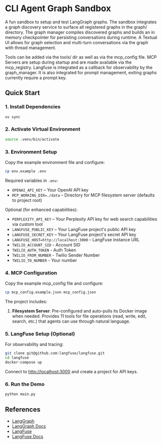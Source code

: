 # CLI Agent Graph Sandbox

A fun sandbox to setup and test LangGraph graphs. The sandbox integrates a graph discovery service to surface all registered graphs in the graph/ directory. The graph manager compiles discovered graphs and builds an in memory checkpointer for persisting conversations during runtime. A Textual UI allows for graph selection and multi-turn conversations via the graph with thread management. 

Tools can be added via the tools/ dir as well as via the mcp_config file. MCP Servers are setup during startup and are made available via the mcp_registry.
Langfuse is integrated as a callback for observability by the graph_manager. It is also integrated for prompt management, exiting graphs currently require a prompt key. 

## Quick Start

### 1. Install Dependencies
```bash
uv sync
```

### 2. Activate Virtual Environment
```bash
source .venv/bin/activate
```

### 3. Environment Setup
Copy the example environment file and configure:

```bash
cp env.example .env
```

Required variables in `.env`:
- `OPENAI_API_KEY` – Your OpenAI API key
- `MCP_WORKING_DIR=./data` – Directory for MCP filesystem server (defaults to project root)

Optional (for enhanced capabilities):
- `PERPLEXITY_API_KEY` – Your Perplexity API key for web search capabilities via custom tool
- `LANGFUSE_PUBLIC_KEY` – Your LangFuse project's public API key
- `LANGFUSE_SECRET_KEY` – Your LangFuse project's secret API key  
- `LANGFUSE_HOST=http://localhost:3000` – LangFuse instance URL
- `TWILIO_ACCOUNT_SID` - Account SID
- `TWILIO_AUTH_TOKEN` - Auth Token
- `TWILIO_FROM_NUMBER` - Twilio Sender Number
- `TWILIO_TO_NUMBER` - Your number 

### 4. MCP Configuration

Copy the example mcp_config file and configure:

```bash
cp mcp_config.example.json mcp_config.json
```
The project includes:

1. **Filesystem Server**: Pre-configured and auto-pulls its Docker image when needed. Provides 11 tools for file operations (read, write, edit, search, etc.) that agents can use through natural language.

### 5. LangFuse Setup (Optional)
For observability and tracing:

```bash
git clone git@github.com:langfuse/langfuse.git
cd langfuse
docker-compose up
```

Connect to [http://localhost:3000](http://localhost:3000) and create a project for API keys.

### 6. Run the Demo
```bash
python main.py
```

## References

- [LangGraph](https://github.com/langchain-ai/langgraph)
- [LangGraph Docs](https://langchain-ai.github.io/langgraph/)
- [LangFuse](https://github.com/langfuse/langfuse)
- [LangFuse Docs](https://langfuse.com/docs)
